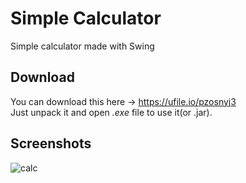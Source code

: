 # Simple Calculator
Simple calculator made with Swing

## Download
You can download this here -> https://ufile.io/pzosnyj3 <br />
Just unpack it and open _.exe_ file to use it(or .jar). <br />


## Screenshots
![calc](https://user-images.githubusercontent.com/49452547/61951998-f6bafd80-afb2-11e9-942f-614e8c8663c7.png)






